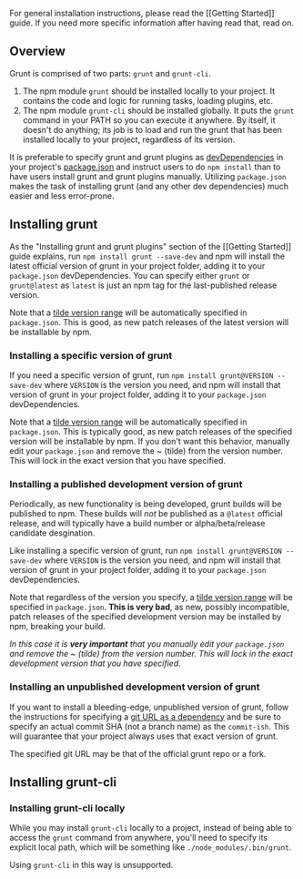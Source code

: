For general installation instructions, please read the [[Getting Started]] guide. If you need more specific information after having read that, read on.

## Overview
Grunt is comprised of two parts: `grunt` and `grunt-cli`.

1. The npm module `grunt` should be installed locally to your project. It contains the code and logic for running tasks, loading plugins, etc.
1. The npm module `grunt-cli` should be installed globally. It puts the `grunt` command in your PATH so you can execute it anywhere. By itself, it doesn't do anything; its job is to load and run the grunt that has been installed locally to your project, regardless of its version.

It is preferable to specify grunt and grunt plugins as [devDependencies](https://npmjs.org/doc/json.html#devDependencies) in your project's [package.json](https://npmjs.org/doc/json.html) and instruct users to do `npm install` than to have users install grunt and grunt plugins manually. Utilizing `package.json` makes the task of installing grunt (and any other dev dependencies) much easier and less error-prone.

## Installing grunt
As the "Installing grunt and grunt plugins" section of the [[Getting Started]] guide explains, run `npm install grunt --save-dev` and npm will install the latest official version of grunt in your project folder, adding it to your `package.json` devDependencies. You can specify either `grunt` or `grunt@latest` as `latest` is just an npm tag for the last-published release version.

Note that a [tilde version range][] will be automatically specified in `package.json`. This is good, as new patch releases of the latest version will be installable by npm.

[tilde version range]: https://npmjs.org/doc/json.html#Tilde-Version-Ranges

### Installing a specific version of grunt
If you need a specific version of grunt, run `npm install grunt@VERSION --save-dev` where `VERSION` is the version you need, and npm will install that version of grunt in your project folder, adding it to your `package.json` devDependencies.

Note that a [tilde version range][] will be automatically specified in `package.json`. This is typically good, as new patch releases of the specified version will be installable by npm. If you don't want this behavior, manually edit your `package.json` and remove the ~ (tilde) from the version number. This will lock in the exact version that you have specified.

### Installing a published development version of grunt
Periodically, as new functionality is being developed, grunt builds will be published to npm. These builds will _not_ be published as a `@latest` official release, and will typically have a build number or alpha/beta/release candidate desgination.

Like installing a specific version of grunt, run `npm install grunt@VERSION --save-dev` where `VERSION` is the version you need, and npm will install that version of grunt in your project folder, adding it to your `package.json` devDependencies.

Note that regardless of the version you specify, a [tilde version range][] will be specified in `package.json`. **This is very bad**, as new, possibly incompatible, patch releases of the specified development version may be installed by npm, breaking your build.

_In this case it is **very important** that you manually edit your `package.json` and remove the ~ (tilde) from the version number. This will lock in the exact development version that you have specified._

### Installing an unpublished development version of grunt
If you want to install a bleeding-edge, unpublished version of grunt, follow the instructions for specifying a [git URL as a dependency](https://npmjs.org/doc/json.html#Git-URLs-as-Dependencies) and be sure to specify an actual commit SHA (not a branch name) as the `commit-ish`. This will guarantee that your project always uses that exact version of grunt.

The specified git URL may be that of the official grunt repo or a fork.

## Installing grunt-cli

### Installing grunt-cli locally
While you may install `grunt-cli` locally to a project, instead of being able to access the `grunt` command from anywhere, you'll need to specify its explicit local path, which will be something like `./node_modules/.bin/grunt`.

Using `grunt-cli` in this way is unsupported.
